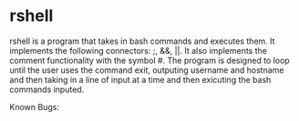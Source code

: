 # rshell
rshell is a program that takes in bash commands and executes them. It implements the following connectors: ;, &&, ||. It also implements the comment functionality with the symbol #.
The program is designed to loop until the user uses the command exit, outputing username and hostname and then taking in a line of input at a time and then exicuting the bash commands inputed.

Known Bugs:
